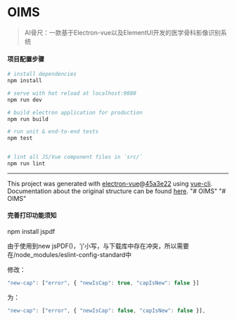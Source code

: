# OIMS

> AI骨尺：一款基于Electron-vue以及ElementUI开发的医学骨科影像识别系统

#### 项目配置步骤

``` bash
# install dependencies
npm install

# serve with hot reload at localhost:9080
npm run dev

# build electron application for production
npm run build

# run unit & end-to-end tests
npm test


# lint all JS/Vue component files in `src/`
npm run lint

```

---

This project was generated with [electron-vue](https://github.com/SimulatedGREG/electron-vue)@[45a3e22](https://github.com/SimulatedGREG/electron-vue/tree/45a3e224e7bb8fc71909021ccfdcfec0f461f634) using [vue-cli](https://github.com/vuejs/vue-cli). Documentation about the original structure can be found [here](https://simulatedgreg.gitbooks.io/electron-vue/content/index.html).
"# OIMS" 
"# OIMS" 



#### 完善打印功能须知

npm install jspdf

由于使用到new jsPDF()，'j'小写，与下载库中存在冲突，所以需要在/node_modules/eslint-config-standard中

修改：

```javascript
"new-cap": ["error", { "newIsCap": true, "capIsNew": false }]
```

为：

```javascript
"new-cap": ["error", { "newIsCap": false, "capIsNew": false }],
```
